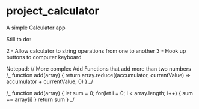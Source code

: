 # project_calculator

A simple Calculator app

Still to do:

2 - Allow calculator to string operations from one to another
3 - Hook up buttons to computer keyboard

Notepad:
// More complex Add Functions that add more than two numbers
/_ function add(array) {
return array.reduce((accumulator, currentValue) => accumulator + currentValue, 0)
} _/

/_ function add(array) {
let sum = 0;
for(let i = 0; i < array.length; i++) {
sum += array[i]
}
return sum
} _/
